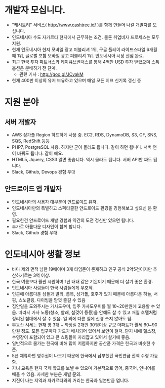 # 개발자 모십니다.
- "캐시트리" 서비스( http://www.cashtree.id/ )를 함께 만들어 나갈 개발자를 모십니다.
- 인도네시아 수도 자카르타 현지에서 근무하는 조건. 물론 취업비자 프로세스는 모두 지원.
- 현재 인도네시아 현지 모바일 광고 퍼블리셔 1위, 구글 플레이 라이프스타일 6개월째 1위, 글로벌 포함 모바일 광고 퍼블리셔 1위. 인도네시아 시장 선점 완료.
- 최근 한국 투자 파트너스와 케이큐브벤처스를 통해 4백만 USD 투자 받았으며 스톡옵션은 분배하기 전 단계.
  - 관련 기사 : http://goo.gl/JCvakM
- 현재 400만 이상의 유저 보유하고 있으며 매일 모든 지표 신기록 갱신 중

# 지원 분야 
## 서버 개발자
- AWS 싱가폴 Region 하드하게 사용 중. EC2, RDS, DynamoDB, S3, CF, SNS, SQS, RedShift 등등
- PHP7, PostgreSQL 사용. 하지만 굳이 몰라도 됩니다. 같이 하면 됩니다. 서버 언어 바꿔도 됩니다. 같이 해요.
- HTML5, Jquery, CSS3 알면 좋습니다. 역시 몰라도 됩니다. 서버 API만 짜도 됩니다.
- Slack, Github, Devops 경험 우대

## 안드로이드 앱 개발자
- 인도네시아의 사용자 대부분이 안드로이드 유저. 
- 인도네시아만의 특별하고 스펙타클한 안드로이드 환경을 경험해보고 싶으신 분 환영.
- 필요한건 안드로이드 개발 경험과 약간의 도전 정신만 있으면 됩니다.
- 추가로 아름다운 디자인이 함께 합니다.
- Slack, Github 경험 우대

# 인도네시아 생활 정보
- 바다 제외 면적 남한 19배이며 3개 타임존이 존재하고 인구 공식 2억5천이지만 추산하기로는 3억 이상.
- 한국 여름보다 훨씬 시원하며 1년 내내 같은 기온이기 때문에 더 살기 좋은 환경.
- 인도네시아 사람들이 한국 사람들에게 우호적.
- 인근에 아름다운 섬들과 발리, 롬복, 싱가폴, 호주가 있기 때문에 아름다운 하늘, 서핑, 스노클링, 다이빙을 맘껏 즐길 수 있음
- 집안일을 도와주시는 가사도우미, 입주 가사도우미를 월 10~20만원에 고용할 수 있음. 따라서 가사 노동(청소, 빨래, 설겆이 등등)을 안해도 살 수 있고 매일 호텔처럼 정리된 침대에서 잘 수 있음. 일 외에 다른 일에 신경 쓰지 않아도 됨.
- 부동산 시세는 현재 방 3개 + 화장실 2개인 30평이상 규모 아파트가 월세 60~90만원 정도. 모든 입구마다 가드가 배치되어 있어서 보안이 철저. 단지 내에 헬스장, 수영장이 포함되어 있고 큰 쇼핑몰이 자리잡고 있어서 살기에 좋음.
- 일반적으로 물가는 한국에 비해 많이 저렴하지만 공산품 가격은 한국과 비슷한 수준.
- 5년 체류하면 영주권이 나오기 때문에 한국에서 납부했던 국민연금 전액 수령 가능함.
- 자녀 교육은 현지 국제 학교를 보낼 수 있으며 기본적으로 영어, 중국어, 인니어를 배울 수 있음. 자세한 부분은 개별 문의.
- 지진이 나는 지역과 자카르타와의 거리는 한국과 일본만큼 멉니다.
